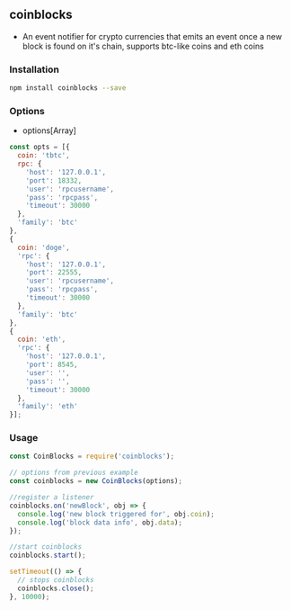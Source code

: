 ## coinblocks

- An event notifier for crypto currencies that emits an event once a new block is found on it's chain, supports btc-like coins and eth coins

### Installation

```bash
npm install coinblocks --save
```

### Options

- options[Array]

```js
const opts = [{
  coin: 'tbtc',
  rpc: {
    'host': '127.0.0.1',
    'port': 18332,
    'user': 'rpcusername',
    'pass': 'rpcpass',
    'timeout': 30000
  },
  'family': 'btc'
},
{
  coin: 'doge',
  'rpc': {
    'host': '127.0.0.1',
    'port': 22555,
    'user': 'rpcusername',
    'pass': 'rpcpass',
    'timeout': 30000
  },
  'family': 'btc'
},
{
  coin: 'eth',
  'rpc': {
    'host': '127.0.0.1',
    'port': 8545,
    'user': '',
    'pass': '',
    'timeout': 30000
  },
  'family': 'eth'
}];
```

### Usage

```js
const CoinBlocks = require('coinblocks');

// options from previous example
const coinblocks = new CoinBlocks(options);

//register a listener
coinblocks.on('newBlock', obj => {
  console.log('new block triggered for', obj.coin);
  console.log('block data info', obj.data);
});

//start coinblocks
coinblocks.start();

setTimeout(() => {
  // stops coinblocks
  coinblocks.close();
}, 10000);
```